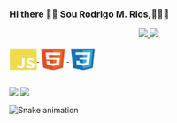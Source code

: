 ### Hi there 🙋‍♂️ Sou Rodrigo M. Rios,👨🏽‍💻 

 <div align="center">
  <a href="https://github.com/rodrigo-mavigno">
  <img height="190em" src="https://github-readme-stats.vercel.app/api?username=rodrigo-mavigno&show_icons=true&theme=ocean_dark&include_all_commits=true&count_private=true"/>
  <img height="190em" src="https://github-readme-stats.vercel.app/api/top-langs/?username=rodrigo-mavigno&layout=compact&langs_count=7&theme=ocean_dark"/>
</div>
 
  <div style="display: inline_block"><br>
  <img align="center" alt="Javascript" height="40" width="50" src="https://raw.githubusercontent.com/devicons/devicon/master/icons/javascript/javascript-plain.svg">
   <img align="center" alt="HTML" height="40" width="50" src="https://raw.githubusercontent.com/devicons/devicon/master/icons/html5/html5-original.svg">
  <img align="center" alt="CSS" height="40" width="50" src="https://raw.githubusercontent.com/devicons/devicon/master/icons/css3/css3-original.svg">
 </div>
  
  ##
  
  <div> 
   <a href="https://www.instagram.com/rodrigoriostuk" target="_blank" ><img src="https://img.shields.io/badge/-Instagram-%23E4405F?style=for-the-badge&logo=instagram&logoColor=white" target="_blank"></a>
  <a href="https://www.linkedin.com/in/rodrigomavigno" target="_blank"><img src="https://img.shields.io/badge/-LinkedIn-%230077B5?style=for-the-badge&logo=linkedin&logoColor=white" target="_blank"></a> 
 
  ![Snake animation](https://github.com/rodrigo-mavigno/rodrigomavigno/blob/output/github-contribution-grid-snake.svg)
 
</div>


